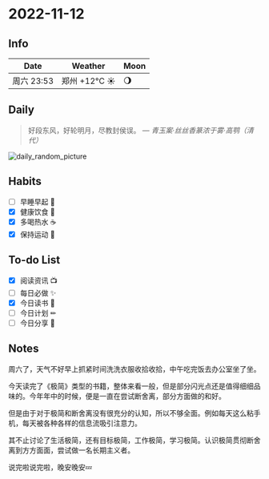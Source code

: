 # 2022-11-12

## Info

| Date           | Weather      | Moon |
| -------------- | ------------ | ---- |
| 周六 23:53 | 郑州 +12°C ☀️   | 🌖 |

## Daily

> 好段东风，好轮明月，尽教封侯误。
> — *青玉案·丝丝香篆浓于雾·高鹗（清代）*

![daily_random_picture](https://images.unsplash.com/photo-1516474642997-b86ccf7065a4?crop=entropy&cs=tinysrgb&fit=crop&fm=jpg&h=1080&ixid=MnwxfDB8MXxyYW5kb218MHx8bW91bnRhaW4sd2F0ZXIsbGFuZHNjYXBlLGdhbGF4eSxjaXR5fHx8fHx8MTY2ODI2ODM4Ng&ixlib=rb-4.0.3&q=80&utm_campaign=api-credit&utm_medium=referral&utm_source=unsplash_source&w=1920)

## Habits

- [ ] 早睡早起 🌃
- [x] 健康饮食 🥗
- [x] 多喝热水 ☕️
- [x] 保持运动 💪

## To-do List

- [x] 阅读资讯 📺
- [ ] 每日必做 ✨
- [x] 今日读书 📖
- [ ] 今日计划 ✏
- [ ] 今日分享 📌

## Notes

周六了，天气不好早上抓紧时间洗洗衣服收拾收拾，中午吃完饭去办公室坐了坐。

今天读完了《极简》类型的书籍，整体来看一般，但是部分闪光点还是值得细细品味的。今年年中的时候，便是一直在尝试断舍离，部分方面做的和好。

但是由于对于极简和断舍离没有很充分的认知，所以不够全面。例如每天这么粘手机，每天被各种各样的信息流吸引注意力。

其不止讨论了生活极简，还有目标极简，工作极简，学习极简。认识极简贯彻断舍离到方方面面，尝试做一名长期主义者。

说完啦说完啦，晚安晚安💤